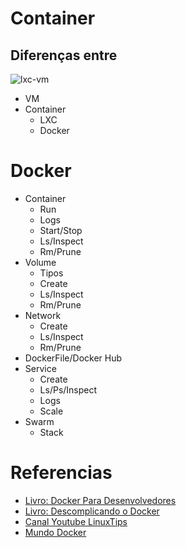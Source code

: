 # Container
## Diferenças entre
![lxc-vm](https://www.mundodocker.com.br/wp-content/uploads/2015/06/lxc-vm.jpg)
* VM
* Container
  * LXC
  * Docker
# Docker
* Container
  * Run
  * Logs
  * Start/Stop
  * Ls/Inspect
  * Rm/Prune
* Volume
  * Tipos
  * Create
  * Ls/Inspect
  * Rm/Prune
* Network
  * Create
  * Ls/Inspect
  * Rm/Prune
* DockerFile/Docker Hub
* Service
  * Create
  * Ls/Ps/Inspect
  * Logs
  * Scale
* Swarm
  * Stack
# Referencias
* [Livro: Docker Para Desenvolvedores](https://leanpub.com/dockerparadesenvolvedores)
* [Livro: Descomplicando o Docker](https://www.amazon.com.br/dp/B01M4P01VI)
* [Canal Youtube LinuxTips](https://www.youtube.com/linuxtips)
* [Mundo Docker](https://www.mundodocker.com.br)